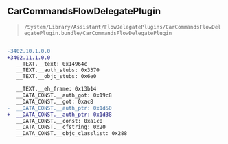 ## CarCommandsFlowDelegatePlugin

> `/System/Library/Assistant/FlowDelegatePlugins/CarCommandsFlowDelegatePlugin.bundle/CarCommandsFlowDelegatePlugin`

```diff

-3402.10.1.0.0
+3402.11.1.0.0
   __TEXT.__text: 0x14964c
   __TEXT.__auth_stubs: 0x3370
   __TEXT.__objc_stubs: 0x6e0

   __TEXT.__eh_frame: 0x13b14
   __DATA_CONST.__auth_got: 0x19c8
   __DATA_CONST.__got: 0xac8
-  __DATA_CONST.__auth_ptr: 0x1d50
+  __DATA_CONST.__auth_ptr: 0x1d38
   __DATA_CONST.__const: 0xa1c0
   __DATA_CONST.__cfstring: 0x20
   __DATA_CONST.__objc_classlist: 0x288

```
